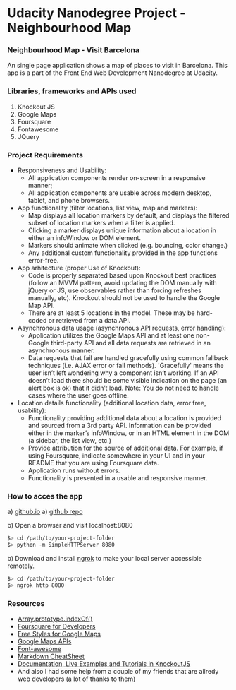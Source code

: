 # Udacity Nanodegree Project - Neighbourhood Map

### Neighbourhood Map - Visit Barcelona
An single page application shows a map of places to visit in Barcelona. This app is a part of the Front End Web Development Nanodegree at Udacity.

### Libraries, frameworks and APIs used
1. Knockout JS
2. Google Maps
3. Foursquare
4. Fontawesome
5. JQuery

### Project Requirements

* Responsiveness and Usability:
	- All application components render on-screen in a responsive manner;
	- All application components are usable across modern desktop, tablet, and phone browsers.
* App functionality (filter locations, list view, map and markers):
	- Map displays all location markers by default, and displays the filtered subset of location markers when a filter is applied.
	- Clicking a marker displays unique information about a location in either an infoWindow or DOM element.
	- Markers should animate when clicked (e.g. bouncing, color change.)
	- Any additional custom functionality provided in the app functions error-free.
* App arhitecture (proper Use of Knockout):
	- Code is properly separated based upon Knockout best practices (follow an MVVM pattern, avoid updating the DOM manually with jQuery or JS, use observables rather than forcing refreshes manually, etc). Knockout should not be used to handle the Google Map API.
	- There are at least 5 locations in the model. These may be hard-coded or retrieved from a data API.
* Asynchronous data usage (asynchronous API requests, error handling):
	- Application utilizes the Google Maps API and at least one non-Google third-party API and all data requests are retrieved in an asynchronous manner.
	- Data requests that fail are handled gracefully using common fallback techniques (i.e. AJAX error or fail methods). 'Gracefully' means the user isn’t left wondering why a component isn’t working. If an API doesn’t load there should be some visible indication on the page (an alert box is ok) that it didn’t load. Note: You do not need to handle cases where the user goes offline.
* Location details functionality (additional location data, error free, usability):
	- Functionality providing additional data about a location is provided and sourced from a 3rd party API. Information can be provided either in the marker’s infoWindow, or in an HTML element in the DOM (a sidebar, the list view, etc.)
	- Provide attribution for the source of additional data. For example, if using Foursquare, indicate somewhere in your UI and in your README that you are using Foursquare data.
	- Application runs without errors.
	- Functionality is presented in a usable and responsive manner.

### How to acces the app
a) [github.io](https://b3lz3but.github.io/barcelona-maps/)
a) [github repo](https://github.com/b3lz3but/barcelona-maps)

b) Open a browser and visit localhost:8080

```bash
$> cd /path/to/your-project-folder
$> python -m SimpleHTTPServer 8080
```
b) Download and install [ngrok](https://ngrok.com/) to make your local server accessible remotely.

```bash
$> cd /path/to/your-project-folder
$> ngrok http 8080
```

### Resources
* [Array.prototype.indexOf()](https://developer.mozilla.org/en-US/docs/Web/JavaScript/Reference/Global_Objects/Array/indexOf)
* [Foursquare for Developers](https://developer.foursquare.com/)
* [Free Styles for Google Maps](https://snazzymaps.com/)
* [Google Maps APIs](https://developers.google.com/maps/)
* [Font-awesome ](https://maxcdn.bootstrapcdn.com/)
* [Markdown CheatSheet](http://dillinger.io/)
* [Documentation, Live Examples and Tutorials in KnockoutJS](http://knockoutjs.com/documentation/introduction.html)
* And also I had some help from a couple of my friends that are allredy web developers (a lot of thanks to them)
